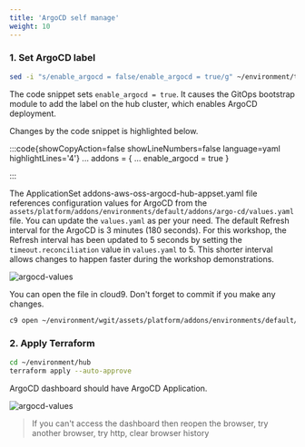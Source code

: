 ```yaml
---
title: 'ArgoCD self manage'
weight: 10
---
```


### 1. Set ArgoCD label

```bash
sed -i "s/enable_argocd = false/enable_argocd = true/g" ~/environment/terraform.tfvars
```
The code snippet sets `enable_argocd = true`. It causes the GitOps bootstrap module to add the label on the hub cluster, which enables ArgoCD deployment.

Changes by the code snippet is highlighted below.

:::code{showCopyAction=false showLineNumbers=false language=yaml highlightLines='4'}
...
addons = {
    ...
    enable_argocd = true
}

:::

The ApplicationSet addons-aws-oss-argocd-hub-appset.yaml file references configuration values for ArgoCD from the `assets/platform/addons/environments/default/addons/argo-cd/values.yaml` file. You can update the `values.yaml` as per your need. The default Refresh interval for the ArgoCD is 3 minutes (180 seconds). For this workshop, the Refresh interval has been updated to 5 seconds by setting the `timeout.reconciliation` value in `values.yaml` to 5. This shorter interval allows changes to happen faster during the workshop demonstrations.

![argocd-values](/static/images/argocd-values.png)

You can open the file in cloud9. Don't forget to commit if you make any changes.

```bash
c9 open ~/environment/wgit/assets/platform/addons/environments/default/addons/argo-cd/values.yaml
```

### 2. Apply Terraform

```bash
cd ~/environment/hub
terraform apply --auto-approve
```

ArgoCD dashboard should have ArgoCD Application.

![argocd-values](/static/images/argocd-selfmanage.png)

> If you can't access the dashboard then reopen the browser, try another browser, try http, clear browser history 

